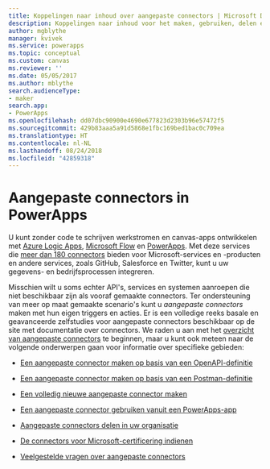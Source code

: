 ```yaml
---
title: Koppelingen naar inhoud over aangepaste connectors | Microsoft Docs
description: Koppelingen naar inhoud voor het maken, gebruiken, delen en certificeren van aangepaste connectors in PowerApps.
author: mgblythe
manager: kvivek
ms.service: powerapps
ms.topic: conceptual
ms.custom: canvas
ms.reviewer: ''
ms.date: 05/05/2017
ms.author: mblythe
search.audienceType:
- maker
search.app:
- PowerApps
ms.openlocfilehash: dd07dbc90900e4690e677823d2303b96e57472f5
ms.sourcegitcommit: 429b83aaa5a91d5868e1fbc169bed1bac0c709ea
ms.translationtype: HT
ms.contentlocale: nl-NL
ms.lasthandoff: 08/24/2018
ms.locfileid: "42859318"
---
```

# <a name="custom-connectors-in-powerapps"></a>Aangepaste connectors in PowerApps

U kunt zonder code te schrijven werkstromen en canvas-apps ontwikkelen met [Azure Logic Apps](https://azure.microsoft.com/services/logic-apps), [Microsoft Flow](https://flow.microsoft.com) en [PowerApps](https://powerapps.microsoft.com). Met deze services die [meer dan 180 connectors](https://docs.microsoft.com/connectors/) bieden voor Microsoft-services en -producten en andere services, zoals GitHub, Salesforce en Twitter, kunt u uw gegevens- en bedrijfsprocessen integreren.

Misschien wilt u soms echter API's, services en systemen aanroepen die niet beschikbaar zijn als vooraf gemaakte connectors. Ter ondersteuning van meer op maat gemaakte scenario's kunt u *aangepaste connectors* maken met hun eigen triggers en acties. Er is een volledige reeks basale en geavanceerde zelfstudies voor aangepaste connectors beschikbaar op de site met documentatie over connectors. We raden u aan met het [overzicht van aangepaste connectors](https://docs.microsoft.com/connectors/custom-connectors/) te beginnen, maar u kunt ook meteen naar de volgende onderwerpen gaan voor informatie over specifieke gebieden:

* [Een aangepaste connector maken op basis van een OpenAPI-definitie](https://docs.microsoft.com/connectors/custom-connectors/define-openapi-definition)

* [Een aangepaste connector maken op basis van een Postman-definitie](https://docs.microsoft.com/connectors/custom-connectors/define-postman-collection)

* [Een volledig nieuwe aangepaste connector maken](https://docs.microsoft.com/connectors/custom-connectors/define-blank)

* [Een aangepaste connector gebruiken vanuit een PowerApps-app](https://docs.microsoft.com/connectors/custom-connectors/use-custom-connector-powerapps)

* [Aangepaste connectors delen in uw organisatie](https://docs.microsoft.com/connectors/custom-connectors/share)

* [De connectors voor Microsoft-certificering indienen](https://docs.microsoft.com/connectors/custom-connectors/submit-certification)

* [Veelgestelde vragen over aangepaste connectors](https://docs.microsoft.com/connectors/custom-connectors/faq)
